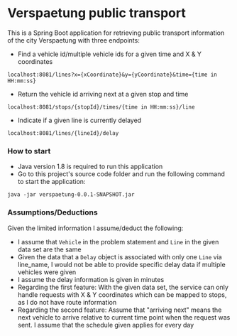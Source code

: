 # Verspaetung public transport

This is a Spring Boot application for retrieving public transport information of the city Verspaetung with three endpoints:

* Find a vehicle id/multiple vehicle ids for a given time and X & Y coordinates
```
localhost:8081/lines?x={xCoordinate}&y={yCoordinate}&time={time in HH:mm:ss}
```
* Return the vehicle id arriving next at a given stop and time
```
localhost:8081/stops/{stopId}/times/{time in HH:mm:ss}/line
```
* Indicate if a given line is currently delayed

```
localhost:8081/lines/{lineId}/delay
```

### How to start

* Java version 1.8 is required to run this application
* Go to this project's source code folder and run the following command to start the application:

```
java -jar verspaetung-0.0.1-SNAPSHOT.jar
```

### Assumptions/Deductions
Given the limited information I assume/deduct the following:

* I assume that `Vehicle` in the problem statement and `Line` in the given data set are the same 
* Given the data that a `Delay` object is associated with only one `Line` via line_name, I would not be able to provide specific delay data if multiple vehicles were given
* I assume the delay information is given in minutes
* Regarding the first feature: With the given data set, the service can only handle requests with X & Y coordinates which can be mapped to stops, as I do not have route information
* Regarding the second feature: Assume that "arriving next" means the next vehicle to arrive relative to current time point when the request was sent. I assume that the schedule given applies for every day